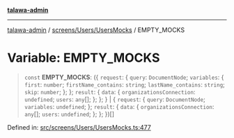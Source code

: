 [**talawa-admin**](../../../../README.md)

***

[talawa-admin](../../../../README.md) / [screens/Users/UsersMocks](../README.md) / EMPTY\_MOCKS

# Variable: EMPTY\_MOCKS

> `const` **EMPTY\_MOCKS**: (\{ `request`: \{ `query`: `DocumentNode`; `variables`: \{ `first`: `number`; `firstName_contains`: `string`; `lastName_contains`: `string`; `skip`: `number`; \}; \}; `result`: \{ `data`: \{ `organizationsConnection`: `undefined`; `users`: `any`[]; \}; \}; \} \| \{ `request`: \{ `query`: `DocumentNode`; `variables`: `undefined`; \}; `result`: \{ `data`: \{ `organizationsConnection`: `any`[]; `users`: `undefined`; \}; \}; \})[]

Defined in: [src/screens/Users/UsersMocks.ts:477](https://github.com/bint-Eve/talawa-admin/blob/bb9ac170c0ec806cc5423650a66bbe110c3af5d9/src/screens/Users/UsersMocks.ts#L477)
